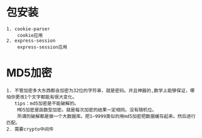 # 包安装

    1. cookie-parser
        cookie应用
    2. express-session
        express-session应用

# MD5加密

    1. 不管加密多大东西都会加密为32位的字符串，就是密码。并且神器的,数学上能够保证，哪怕你更改1个文字都能有很大变化。
       tips：md5加密是不能破解的。
        MD5加密是函数型加密。就是每次加密的结果一定相同。没有随机位。
        所谓的破解都是做一个大数据库。把1~9999类似的用md5加密把数据缓存起来。然后进行匹配。
    2. 需要crypto中间件